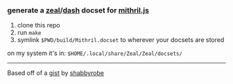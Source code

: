 ### generate a [zeal](https://github.com/zealdocs/zeal)/[dash](https://github.com/plotly/dash) docset for [mithril.js](https://mithril.js.org/)

1. clone this repo
2. run `make`
3. symlink `$PWD/build/Mithril.docset` to wherever your docsets are stored

on my system it's in: `$HOME/.local/share/Zeal/Zeal/docsets/`

----

Based off of a [gist](https://gist.github.com/shabbyrobe/c0131998cbfa43f0bc01a376c23c0ced) by [shabbyrobe](https://github.com/shabbyrobe)
